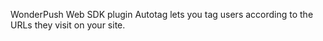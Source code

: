 WonderPush Web SDK plugin Autotag lets you tag users according to the URLs they visit on your site.
